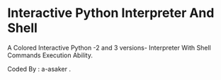 # Interactive Python Interpreter And Shell

  A Colored Interactive Python -2 and 3 versions- Interpreter With Shell Commands Execution Ability.

 Coded By : a-asaker .
